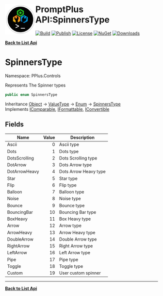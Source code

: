 # <img align="left" width="100" height="100" src="../images/icon.png">PromptPlus API:SpinnersType 

[![Build](https://github.com/FRACerqueira/PromptPlus/workflows/Build/badge.svg)](https://github.com/FRACerqueira/PromptPlus/actions/workflows/build.yml)
[![Publish](https://github.com/FRACerqueira/PromptPlus/actions/workflows/publish.yml/badge.svg)](https://github.com/FRACerqueira/PromptPlus/actions/workflows/publish.yml)
[![License](https://img.shields.io/badge/License-MIT-brightgreen.svg)](https://github.com/FRACerqueira/PromptPlus/blob/master/LICENSE)
[![NuGet](https://img.shields.io/nuget/v/PromptPlus)](https://www.nuget.org/packages/PromptPlus/)
[![Downloads](https://img.shields.io/nuget/dt/PromptPlus)](https://www.nuget.org/packages/PromptPlus/)

[**Back to List Api**](./apis.md)

# SpinnersType

Namespace: PPlus.Controls

Represents The Spinner types

```csharp
public enum SpinnersType
```

Inheritance [Object](https://docs.microsoft.com/en-us/dotnet/api/system.object) → [ValueType](https://docs.microsoft.com/en-us/dotnet/api/system.valuetype) → [Enum](https://docs.microsoft.com/en-us/dotnet/api/system.enum) → [SpinnersType](./pplus.controls.spinnerstype.md)<br>
Implements [IComparable](https://docs.microsoft.com/en-us/dotnet/api/system.icomparable), [IFormattable](https://docs.microsoft.com/en-us/dotnet/api/system.iformattable), [IConvertible](https://docs.microsoft.com/en-us/dotnet/api/system.iconvertible)

## Fields

| Name | Value | Description |
| --- | --: | --- |
| Ascii | 0 | Ascii type |
| Dots | 1 | Dots type |
| DotsScrolling | 2 | Dots Scrolling type |
| DotArrow | 3 | Dots Arrow type |
| DotArrowHeavy | 4 | Dots Arrow Heavy type |
| Star | 5 | Star type |
| Flip | 6 | Flip type |
| Balloon | 7 | Balloon type |
| Noise | 8 | Noise type |
| Bounce | 9 | Bounce type |
| BouncingBar | 10 | Bouncing Bar type |
| BoxHeavy | 11 | Box Heavy type |
| Arrow | 12 | Arrow type |
| ArrowHeavy | 13 | Arrow Heavy type |
| DoubleArrow | 14 | Double Arrow type |
| RightArrow | 15 | Right Arrow type |
| LeftArrow | 16 | Left Arrow type |
| Pipe | 17 | Pipe type |
| Toggle | 18 | Toggle type |
| Custom | 19 | User custom spinner |


- - -
[**Back to List Api**](./apis.md)

